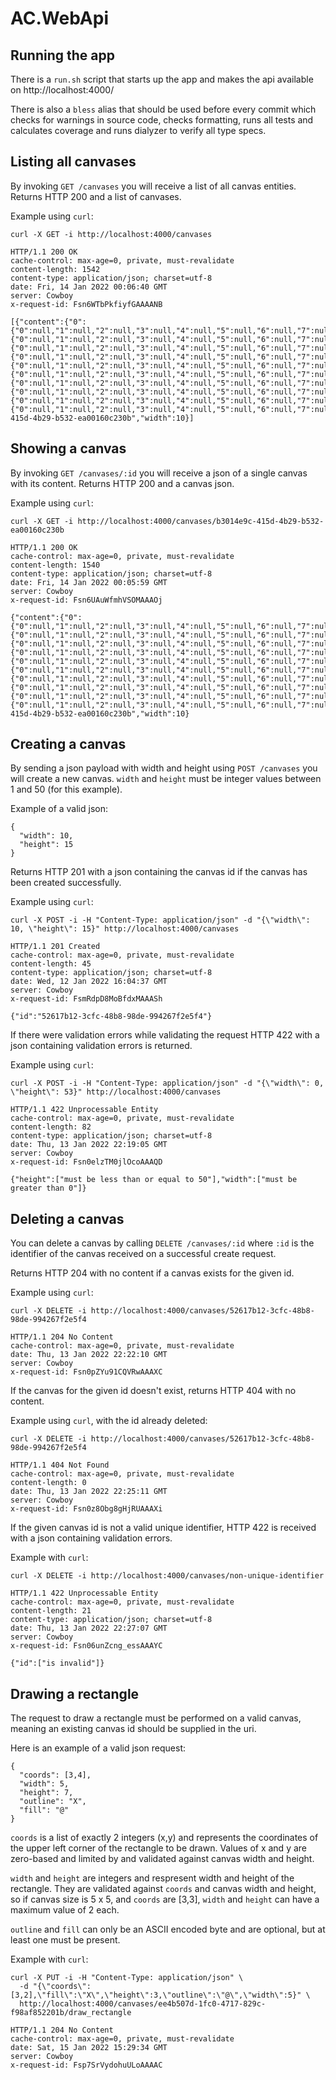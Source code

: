 # AC.WebApi

## Running the app

There is a `run.sh` script that starts up the app and makes the api available on http://localhost:4000/

There is also a `bless` alias that should be used before every commit which checks for warnings in source code,
checks formatting, runs all tests and calculates coverage and runs dialyzer to verify all type specs.

## Listing all canvases

By invoking `GET /canvases` you will receive a list of all canvas entities.
Returns HTTP 200 and a list of canvases.

Example using `curl`:

```
curl -X GET -i http://localhost:4000/canvases

HTTP/1.1 200 OK
cache-control: max-age=0, private, must-revalidate
content-length: 1542
content-type: application/json; charset=utf-8
date: Fri, 14 Jan 2022 00:06:40 GMT
server: Cowboy
x-request-id: Fsn6WTbPkfiyfGAAAANB

[{"content":{"0":{"0":null,"1":null,"2":null,"3":null,"4":null,"5":null,"6":null,"7":null,"8":null,"9":null,"10":null,"11":null,"12":null,"13":null,"14":null},"1":{"0":null,"1":null,"2":null,"3":null,"4":null,"5":null,"6":null,"7":null,"8":null,"9":null,"10":null,"11":null,"12":null,"13":null,"14":null},"2":{"0":null,"1":null,"2":null,"3":null,"4":null,"5":null,"6":null,"7":null,"8":null,"9":null,"10":null,"11":null,"12":null,"13":null,"14":null},"3":{"0":null,"1":null,"2":null,"3":null,"4":null,"5":null,"6":null,"7":null,"8":null,"9":null,"10":null,"11":null,"12":null,"13":null,"14":null},"4":{"0":null,"1":null,"2":null,"3":null,"4":null,"5":null,"6":null,"7":null,"8":null,"9":null,"10":null,"11":null,"12":null,"13":null,"14":null},"5":{"0":null,"1":null,"2":null,"3":null,"4":null,"5":null,"6":null,"7":null,"8":null,"9":null,"10":null,"11":null,"12":null,"13":null,"14":null},"6":{"0":null,"1":null,"2":null,"3":null,"4":null,"5":null,"6":null,"7":null,"8":null,"9":null,"10":null,"11":null,"12":null,"13":null,"14":null},"7":{"0":null,"1":null,"2":null,"3":null,"4":null,"5":null,"6":null,"7":null,"8":null,"9":null,"10":null,"11":null,"12":null,"13":null,"14":null},"8":{"0":null,"1":null,"2":null,"3":null,"4":null,"5":null,"6":null,"7":null,"8":null,"9":null,"10":null,"11":null,"12":null,"13":null,"14":null},"9":{"0":null,"1":null,"2":null,"3":null,"4":null,"5":null,"6":null,"7":null,"8":null,"9":null,"10":null,"11":null,"12":null,"13":null,"14":null}},"height":15,"id":"b3014e9c-415d-4b29-b532-ea00160c230b","width":10}]
```

## Showing a canvas

By invoking `GET /canvases/:id` you will receive a json of a single canvas
with its content.
Returns HTTP 200 and a canvas json.

Example using `curl`:

```
curl -X GET -i http://localhost:4000/canvases/b3014e9c-415d-4b29-b532-ea00160c230b

HTTP/1.1 200 OK
cache-control: max-age=0, private, must-revalidate
content-length: 1540
content-type: application/json; charset=utf-8
date: Fri, 14 Jan 2022 00:05:59 GMT
server: Cowboy
x-request-id: Fsn6UAuWfmhVSOMAAAOj

{"content":{"0":{"0":null,"1":null,"2":null,"3":null,"4":null,"5":null,"6":null,"7":null,"8":null,"9":null,"10":null,"11":null,"12":null,"13":null,"14":null},"1":{"0":null,"1":null,"2":null,"3":null,"4":null,"5":null,"6":null,"7":null,"8":null,"9":null,"10":null,"11":null,"12":null,"13":null,"14":null},"2":{"0":null,"1":null,"2":null,"3":null,"4":null,"5":null,"6":null,"7":null,"8":null,"9":null,"10":null,"11":null,"12":null,"13":null,"14":null},"3":{"0":null,"1":null,"2":null,"3":null,"4":null,"5":null,"6":null,"7":null,"8":null,"9":null,"10":null,"11":null,"12":null,"13":null,"14":null},"4":{"0":null,"1":null,"2":null,"3":null,"4":null,"5":null,"6":null,"7":null,"8":null,"9":null,"10":null,"11":null,"12":null,"13":null,"14":null},"5":{"0":null,"1":null,"2":null,"3":null,"4":null,"5":null,"6":null,"7":null,"8":null,"9":null,"10":null,"11":null,"12":null,"13":null,"14":null},"6":{"0":null,"1":null,"2":null,"3":null,"4":null,"5":null,"6":null,"7":null,"8":null,"9":null,"10":null,"11":null,"12":null,"13":null,"14":null},"7":{"0":null,"1":null,"2":null,"3":null,"4":null,"5":null,"6":null,"7":null,"8":null,"9":null,"10":null,"11":null,"12":null,"13":null,"14":null},"8":{"0":null,"1":null,"2":null,"3":null,"4":null,"5":null,"6":null,"7":null,"8":null,"9":null,"10":null,"11":null,"12":null,"13":null,"14":null},"9":{"0":null,"1":null,"2":null,"3":null,"4":null,"5":null,"6":null,"7":null,"8":null,"9":null,"10":null,"11":null,"12":null,"13":null,"14":null}},"height":15,"id":"b3014e9c-415d-4b29-b532-ea00160c230b","width":10}
```

## Creating a canvas

By sending a json payload with width and height using `POST /canvases` you will create a new canvas.
`width` and `height` must be integer values between 1 and 50 (for this example).

Example of a valid json:
```
{
  "width": 10,
  "height": 15
}
```

Returns HTTP 201 with a json containing the canvas id if the canvas has been created successfully.

Example using `curl`:
```
curl -X POST -i -H "Content-Type: application/json" -d "{\"width\": 10, \"height\": 15}" http://localhost:4000/canvases

HTTP/1.1 201 Created
cache-control: max-age=0, private, must-revalidate
content-length: 45
content-type: application/json; charset=utf-8
date: Wed, 12 Jan 2022 16:04:37 GMT
server: Cowboy
x-request-id: FsmRdpD8MoBfdxMAAASh

{"id":"52617b12-3cfc-48b8-98de-994267f2e5f4"}
```

If there were validation errors while validating the request HTTP 422 with a json containing validation
errors is returned.

Example using `curl`:
```
curl -X POST -i -H "Content-Type: application/json" -d "{\"width\": 0, \"height\": 53}" http://localhost:4000/canvases

HTTP/1.1 422 Unprocessable Entity
cache-control: max-age=0, private, must-revalidate
content-length: 82
content-type: application/json; charset=utf-8
date: Thu, 13 Jan 2022 22:19:05 GMT
server: Cowboy
x-request-id: Fsn0elzTM0jlOcoAAAQD

{"height":["must be less than or equal to 50"],"width":["must be greater than 0"]}
```

## Deleting a canvas

You can delete a canvas by calling `DELETE /canvases/:id` where `:id` is the identifier
of the canvas received on a successful create request.

Returns HTTP 204 with no content if a canvas exists for the given id.

Example using `curl`:
```
curl -X DELETE -i http://localhost:4000/canvases/52617b12-3cfc-48b8-98de-994267f2e5f4

HTTP/1.1 204 No Content
cache-control: max-age=0, private, must-revalidate
date: Thu, 13 Jan 2022 22:22:10 GMT
server: Cowboy
x-request-id: Fsn0pZYu91CQVRwAAAXC
```

If the canvas for the given id doesn't exist, returns HTTP 404 with no content.

Example using `curl`, with the id already deleted:
```
curl -X DELETE -i http://localhost:4000/canvases/52617b12-3cfc-48b8-98de-994267f2e5f4

HTTP/1.1 404 Not Found
cache-control: max-age=0, private, must-revalidate
content-length: 0
date: Thu, 13 Jan 2022 22:25:11 GMT
server: Cowboy
x-request-id: Fsn0z8Obg8gHjRUAAAXi
```

If the given canvas id is not a valid unique identifier, HTTP 422 is received with
a json containing validation errors.

Example with `curl`:
```
curl -X DELETE -i http://localhost:4000/canvases/non-unique-identifier

HTTP/1.1 422 Unprocessable Entity
cache-control: max-age=0, private, must-revalidate
content-length: 21
content-type: application/json; charset=utf-8
date: Thu, 13 Jan 2022 22:27:07 GMT
server: Cowboy
x-request-id: Fsn06unZcng_essAAAYC

{"id":["is invalid"]}
```

## Drawing a rectangle

The request to draw a rectangle must be performed on a valid canvas, meaning an
existing canvas id should be supplied in the uri.

Here is an example of a valid json request:
```
{
  "coords": [3,4],
  "width": 5,
  "height": 7,
  "outline": "X",
  "fill": "@"
}
```

`coords` is a list of exactly 2 integers (x,y) and represents the coordinates of the upper left corner of the rectangle
to be drawn. Values of x and y are zero-based and limited by and validated against canvas width and height.

`width` and `height` are integers and respresent width and height of the rectangle. They are validated against `coords`
and canvas width and height, so if canvas size is 5 x 5, and `coords` are [3,3], `width` and `height` can have a
maximum value of 2 each.

`outline` and `fill` can only be an ASCII encoded byte and are optional, but at least one must be present.

Example with `curl`:
```
curl -X PUT -i -H "Content-Type: application/json" \
  -d "{\"coords\":[3,2],\"fill\":\"X\",\"height\":3,\"outline\":\"@\",\"width\":5}" \
  http://localhost:4000/canvases/ee4b507d-1fc0-4717-829c-f98af852201b/draw_rectangle

HTTP/1.1 204 No Content
cache-control: max-age=0, private, must-revalidate
date: Sat, 15 Jan 2022 15:29:34 GMT
server: Cowboy
x-request-id: Fsp7SrVydohuULoAAAAC
```
